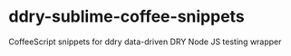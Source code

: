 # ddry-sublime-coffee-snippets
CoffeeScript snippets for ddry data-driven DRY Node JS testing wrapper
